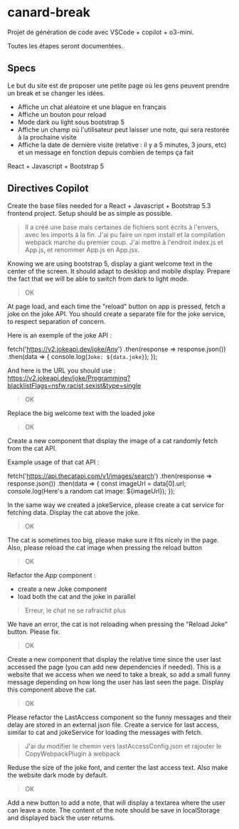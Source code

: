 # canard-break

Projet de génération de code avec VSCode + copilot + o3-mini.

Toutes les étapes seront documentées.

## Specs
Le but du site est de proposer une petite page où les gens peuvent prendre un break et se changer les idées.

- Affiche un chat aléatoire et une blague en français
- Affiche un bouton pour reload
- Mode dark ou light sous bootstrap 5
- Affiche un champ où l'utilisateur peut laisser une note, qui sera restorée à la prochaine visite
- Affiche la date de dernière visite (relative : il y a 5 minutes, 3 jours, etc) et un message en fonction depuis combien de temps ça fait

React + Javascript + Bootstrap 5

## Directives Copilot

Create the base files needed for a React + Javascript + Bootstrap 5.3 frontend project. Setup should be as simple as possible.

> Il a créé une base mais certaines de fichiers sont écrits à l'envers, avec les imports à la fin. J'ai pu faire un npm install et la compilation webpack marche du premier coup. J'ai mettre à l'endroit index.js et App.js, et renommer App.js en App.jsx.

Knowing we are using bootstrap 5, display a giant welcome text in the center of the screen. It should adapt to desktop and mobile display. Prepare the fact that we will be able to switch from dark to light mode.

> OK

At page load, and each time the "reload" button on app is pressed, fetch a joke on the joke API. You should create a separate file for the joke service, to respect separation of concern. 

Here is an exemple of the joke API : 

fetch('https://v2.jokeapi.dev/joke/Any')
  .then(response => response.json())
  .then(data => {
    console.log(`Joke: ${data.joke}`);
  });


And here is the URL you should use : https://v2.jokeapi.dev/joke/Programming?blacklistFlags=nsfw,racist,sexist&type=single

> OK

Replace the big welcome text with the loaded joke

> OK

Create a new component that display the image of a cat randomly fetch from the cat API.

Example usage of that cat API :

fetch('https://api.thecatapi.com/v1/images/search') .then(response => response.json()) .then(data => { const imageUrl = data[0].url; console.log(Here's a random cat image: ${imageUrl}); });

In the same way we created a jokeService, please create a cat service for fetching data. Display the cat above the joke.

> OK

The cat is sometimes too big, please make sure it fits nicely in the page. Also, please reload the cat image when pressing the reload button

> OK

Refactor the App component :
- create a new Joke component
- load both the cat and the joke in parallel

> Erreur, le chat ne se rafraichit plus

We have an error, the cat is not reloading when pressing the "Reload Joke" button. Please fix.

> OK

Create a new component that display the relative time since the user last accessed the page (you can add new dependencies if needed). This is a website that we access when we need to take a break, so add a small funny message depending on how long the user has last seen the page. Display this component above the cat.

> OK

Please refactor the LastAccess component so the funny messages and their delay are stored in an external json file. Create a service for last access, similar to cat and jokeService for loading the messages with fetch.

> J'ai du modifier le chemin vers lastAccessConfig.json et rajouter le CopyWebpackPlugin à webpack

Reduse the size of the joke font, and center the last access text. Also make the website dark mode by default.

> OK

Add a new button to add a note, that will display a textarea where the user can leave a note. The content of the note should be save in localStorage and displayed back the user returns.